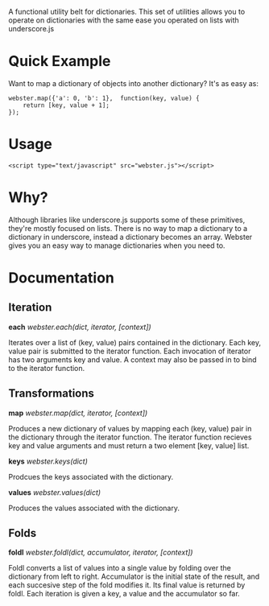 A functional utility belt for dictionaries. This set of utilities allows you to operate on dictionaries with the same ease you operated on lists with underscore.js

# Quick Example

Want to map a dictionary of objects into another dictionary? It's as easy as:

    webster.map({'a': 0, 'b': 1},  function(key, value) {
        return [key, value + 1];
    });

# Usage

    <script type="text/javascript" src="webster.js"></script>

# Why?

Although libraries like underscore.js supports some of these primitives, they're mostly focused on lists. There is no way to map a dictionary to a dictionary in underscore, instead a dictionary becomes an array. Webster gives you an easy way to manage dictionaries when you need to.

# Documentation

## Iteration

__each__ _webster.each(dict, iterator, [context])_

Iterates over a list of (key, value) pairs contained in the dictionary. Each key, value pair is submitted to the iterator function. Each invocation of iterator has two arguments key and value. A context may also be passed in to bind to the iterator function.

## Transformations

__map__ _webster.map(dict, iterator, [context])_

Produces a new dictionary of values by mapping each (key, value) pair in the dictionary through the iterator function. The iterator function recieves key and value arguments and must return a two element [key, value] list.

__keys__ _webster.keys(dict)_

Prodcues the keys associated with the dictionary.

__values__ _webster.values(dict)_

Produces the values associated with the dictionary.

## Folds 

__foldl__ _webster.foldl(dict, accumulator, iterator, [context])_

Foldl converts a list of values into a single value by folding over the dictionary from left to right. Accumulator is the initial state of the result, and each succesive step of the fold modifies it. Its final value is returned by foldl. Each iteration is given a key, a value and the accumulator so far.
